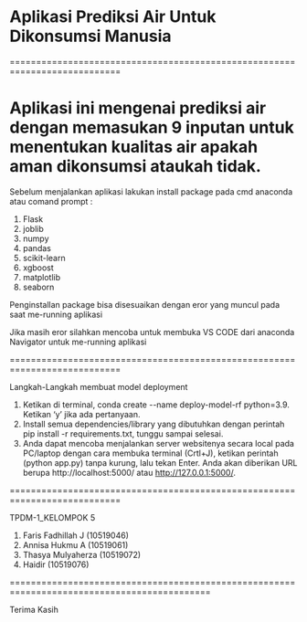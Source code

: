 # Aplikasi Prediksi Air Untuk Dikonsumsi Manusia

===========================================================================

Aplikasi ini mengenai prediksi air dengan memasukan 9 inputan untuk menentukan kualitas air apakah aman dikonsumsi ataukah tidak. 
===========================================================================

Sebelum menjalankan aplikasi lakukan install package pada
cmd anaconda atau comand prompt :

1. Flask
2. joblib
3. numpy
4. pandas
5. scikit-learn
6. xgboost
7. matplotlib
8. seaborn

Penginstallan package bisa disesuaikan dengan eror yang muncul
pada saat me-running aplikasi

Jika masih eror silahkan mencoba untuk membuka VS CODE dari anaconda Navigator
untuk me-running aplikasi

===========================================================================

Langkah-Langkah membuat model deployment

1. Ketikan di terminal, conda create --name deploy-model-rf python=3.9. Ketikan ‘y’ jika ada pertanyaan.
2. Install semua dependencies/library yang dibutuhkan dengan perintah pip install -r requirements.txt, tunggu sampai selesai.
3. Anda dapat mencoba menjalankan server websitenya secara local pada PC/laptop dengan cara membuka terminal (Crtl+J),
   ketikan perintah (python app.py) tanpa kurung, lalu tekan Enter. Anda akan diberikan URL berupa http://localhost:5000/ atau http://127.0.0.1:5000/.

===========================================================================

TPDM-1_KELOMPOK 5

1. Faris Fadhillah J (10519046)
2. Annisa Hukmu A (10519061)
3. Thasya Mulyaherza (10519072)
4. Haidir (10519076)

============================================================================================

Terima Kasih
